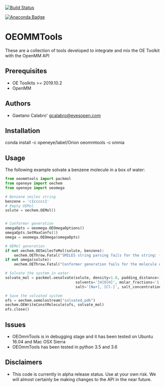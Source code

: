 [![Build Status](https://travis-ci.org/oess/oeommtools.svg?branch=master)](https://travis-ci.org/oess/oeommtools)

[![Anaconda Badge](https://anaconda.org/openeye/oeommtools/badges/version.svg)](https://anaconda.org/openeye/oeommtools/badges/version.svg)

# OEOMMTools
These are a collection of tools developed to integrate and mix
the OE Toolkit with the OpenMM API


## Prerequisites
* OE Toolkits >= 2019.10.2
* OpenMM

Authors
-------
* Gaetano Calabro' <gcalabro@eyesopen.com>

## Installation

conda install -c openeye/label/Orion oeommtools -c omnia

Usage
-----

The following example solvate a benzene molecule in a box of water:

```python
from oeommtools import packmol
from openeye import oechem
from openeye import oeomega

# Benzene smiles string
benzene = 'c1ccccc1'
# Empty OEMol
solute = oechem.OEMol()


# Conformer generation
omegaOpts = oeomega.OEOmegaOptions()
omegaOpts.SetMaxConfs(1)
omega = oeomega.OEOmega(omegaOpts)

# OEMol generation
if not oechem.OESmilesToMol(solute, benzene):
    oechem.OEThrow.Fatal("SMILES string parsing fails for the string: {}".format(benzene))
if not omega(solute):
    oechem.OEThrow.Fatal("Conformer generation fails for the molecule with smiles string: {}".format(benzene))

# Solvate the system in water
solvate_mol = packmol.oesolvate(solute, density=1.0, padding_distance=10.0, geometry='box',
                                solvents='[H]O[H]', molar_fractions='1.0', close_solvent=True,
                                salt='[Na+], [Cl-]', salt_concentration=0.0, neutralize_solute=True)

# Save the solvated system
ofs = oechem.oemolostream("solvated.pdb")
oechem.OEWriteConstMolecule(ofs, solvate_mol)
ofs.close()

```

## Issues
* OEOmmTools is in debugging stage and it has been tested on Ubuntu 16.04 and Mac OSX Sierra
* OEOmmTools has been tested in python 3.5 and 3.6

## Disclaimers
* This code is currently in alpha release status. Use at your own risk. We will almost certainly be making changes 
to the API in the near future.
